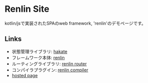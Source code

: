 # Renlin Site

kotlin/jsで実装されたSPAのweb framework, 'renlin'のデモページです。

## Links
* 状態管理ライブラリ: [hakate](https://github.com/Code-Sakura/hakate)
* フレームワーク本体: [renlin](https://github.com/Code-Sakura/renlin)
* ルーティングライブラリ: [renlin router](https://github.com/Code-Sakura/renlin-router)
* コンパイラプラグイン: [renlin compiler](https://github.com/Code-Sakura/renlin-compiler)
* [hosted page](https://renlin.kigawa.net/)
